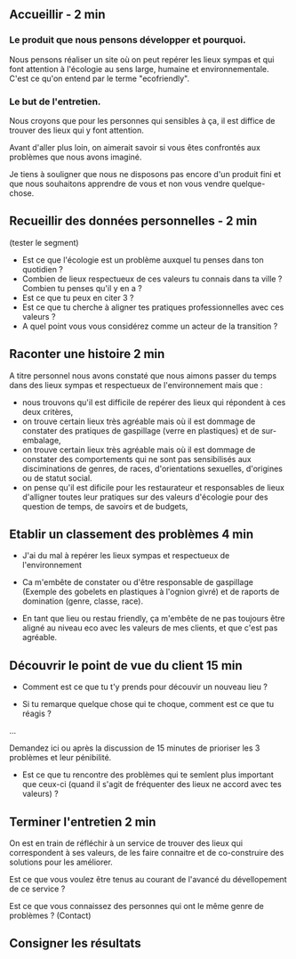 ## Accueillir - 2 min

### Le produit que nous pensons développer et pourquoi.

Nous pensons réaliser un site où on peut repérer les lieux sympas et qui font attention à l'écologie au sens large, humaine et environnementale. C'est ce qu'on entend par le terme "ecofriendly". 

### Le but de l'entretien.

Nous croyons que pour les personnes qui sensibles à ça, il est diffice de trouver des lieux qui y font attention.

Avant d'aller plus loin, on aimerait savoir si vous êtes confrontés aux problèmes que nous avons imaginé.

Je tiens à souligner que nous ne disposons pas encore d'un produit fini et que nous souhaitons apprendre de vous et non vous vendre quelque-chose.

## Recueillir des données personnelles - 2 min

(tester le segment)

- Est ce que l'écologie est un problème auxquel tu penses dans ton quotidien ?
- Combien de lieux respectueux de ces valeurs tu connais dans ta ville ? Combien tu penses qu'il y en a ? 
- Est ce que tu peux en citer 3 ? 
- Est ce que tu cherche à aligner tes pratiques professionnelles avec ces valeurs ? 
- A quel point vous vous considérez comme un acteur de la transition ? 

## Raconter une histoire 2 min

A titre personnel nous avons constaté que nous aimons passer du temps dans des lieux sympas et respectueux de l'environnement mais que :

- nous trouvons qu'il est difficile de repérer des lieux qui répondent à ces deux critères,
- on trouve certain lieux très agréable mais où il est dommage de constater des pratiques de gaspillage (verre en plastiques) et de sur-embalage,
- on trouve certain lieux très agréable mais où il est dommage de constater des comportements qui ne sont pas sensibilisés aux disciminations de genres, de races, d'orientations sexuelles, d'origines ou de statut social.   
- on pense qu'il est dificile pour les restaurateur et responsables de lieux d'alligner toutes leur pratiques sur des valeurs d'écologie pour des question de temps, de savoirs et de budgets,

## Etablir un classement des problèmes 4 min

- J'ai du mal à repérer les lieux sympas et respectueux de l'environnement 

- Ca m'embête de constater ou d'être responsable de gaspillage (Exemple des gobelets en plastiques à l'ognion givré) et de raports de domination (genre, classe, race).

- En tant que lieu ou restau friendly, ça m'embête de ne pas toujours être aligné au niveau eco avec les valeurs de mes clients, et que c'est pas agréable.

## Découvrir le point de vue du client 15 min

- Comment est ce que tu t'y prends pour découvir un nouveau lieu  ?

- Si tu remarque quelque chose qui te choque, comment est ce que tu réagis ? 

...

Demandez ici ou après la discussion de 15 minutes de prioriser les 3 problèmes et leur pénibilité.

- Est ce que tu rencontre des problèmes qui te semlent plus important que ceux-ci (quand il s'agit de fréquenter des lieux ne accord avec tes valeurs) ? 

## Terminer l'entretien 2 min 

On est en train de réfléchir à un service de trouver des lieux qui correspondent à ses valeurs, de les faire connaitre et de co-construire des solutions pour les améliorer. 

Est ce que vous voulez être tenus au courant de l'avancé du dévellopement de ce service ?

Est ce que vous connaissez des personnes qui ont le même genre de problèmes ? (Contact)

## Consigner les résultats
